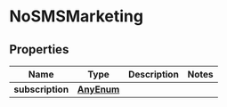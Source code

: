 
# NoSMSMarketing

## Properties
| Name | Type | Description | Notes |
| ------------ | ------------- | ------------- | ------------- |
| **subscription** | [**AnyEnum**](AnyEnum.md) |  |  |



